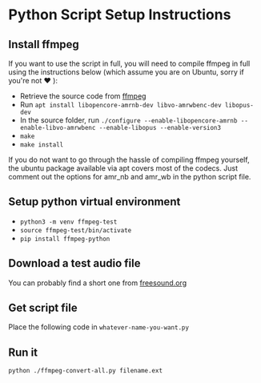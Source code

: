 # Python Script Setup Instructions

## Install ffmpeg

If you want to use the script in full, you will need to compile ffmpeg in full using the instructions below (which assume you are on Ubuntu, sorry if you're not ❤ ):

- Retrieve the source code from [ffmpeg](https://ffmpeg.org/)
- Run `apt install libopencore-amrnb-dev libvo-amrwbenc-dev libopus-dev`
- In the source folder, run `./configure --enable-libopencore-amrnb --enable-libvo-amrwbenc --enable-libopus --enable-version3`
- `make`
- `make install`

If you do not want to go through the hassle of compiling ffmpeg yourself, the ubuntu package available via apt covers most of the codecs. Just comment out the options for amr_nb and amr_wb in the python script file.

## Setup python virtual environment

- `python3 -m venv ffmpeg-test`
- `source ffmpeg-test/bin/activate`
- `pip install ffmpeg-python`

## Download a test audio file

You can probably find a short one from [freesound.org](https:freesound.org)

## Get script file

Place the following code in `whatever-name-you-want.py`

## Run it

`python ./ffmpeg-convert-all.py filename.ext`
